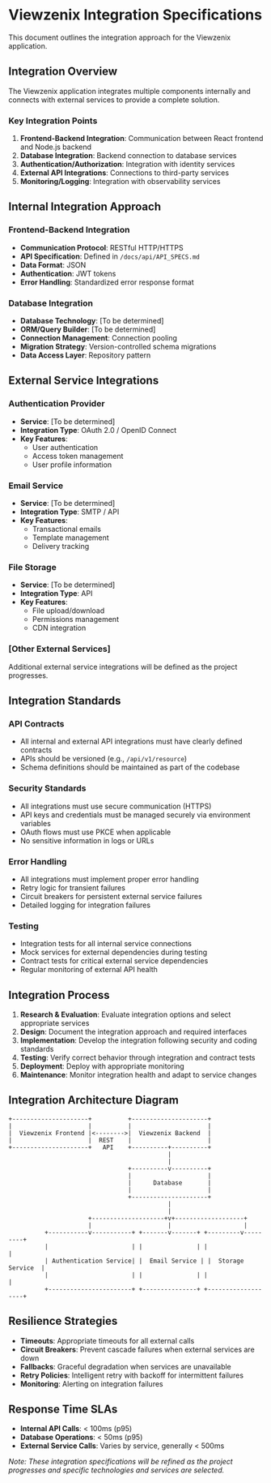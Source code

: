 # Viewzenix Integration Specifications

This document outlines the integration approach for the Viewzenix application.

## Integration Overview

The Viewzenix application integrates multiple components internally and connects with external services to provide a complete solution.

### Key Integration Points

1. **Frontend-Backend Integration**: Communication between React frontend and Node.js backend
2. **Database Integration**: Backend connection to database services
3. **Authentication/Authorization**: Integration with identity services
4. **External API Integrations**: Connections to third-party services
5. **Monitoring/Logging**: Integration with observability services

## Internal Integration Approach

### Frontend-Backend Integration

- **Communication Protocol**: RESTful HTTP/HTTPS
- **API Specification**: Defined in `/docs/api/API_SPECS.md`
- **Data Format**: JSON
- **Authentication**: JWT tokens
- **Error Handling**: Standardized error response format

### Database Integration

- **Database Technology**: [To be determined]
- **ORM/Query Builder**: [To be determined]
- **Connection Management**: Connection pooling
- **Migration Strategy**: Version-controlled schema migrations
- **Data Access Layer**: Repository pattern

## External Service Integrations

### Authentication Provider

- **Service**: [To be determined]
- **Integration Type**: OAuth 2.0 / OpenID Connect
- **Key Features**:
  - User authentication
  - Access token management
  - User profile information

### Email Service

- **Service**: [To be determined]
- **Integration Type**: SMTP / API
- **Key Features**:
  - Transactional emails
  - Template management
  - Delivery tracking

### File Storage

- **Service**: [To be determined]
- **Integration Type**: API
- **Key Features**:
  - File upload/download
  - Permissions management
  - CDN integration

### [Other External Services]

Additional external service integrations will be defined as the project progresses.

## Integration Standards

### API Contracts

- All internal and external API integrations must have clearly defined contracts
- APIs should be versioned (e.g., `/api/v1/resource`)
- Schema definitions should be maintained as part of the codebase

### Security Standards

- All integrations must use secure communication (HTTPS)
- API keys and credentials must be managed securely via environment variables
- OAuth flows must use PKCE when applicable
- No sensitive information in logs or URLs

### Error Handling

- All integrations must implement proper error handling
- Retry logic for transient failures
- Circuit breakers for persistent external service failures
- Detailed logging for integration failures

### Testing

- Integration tests for all internal service connections
- Mock services for external dependencies during testing
- Contract tests for critical external service dependencies
- Regular monitoring of external API health

## Integration Process

1. **Research & Evaluation**: Evaluate integration options and select appropriate services
2. **Design**: Document the integration approach and required interfaces
3. **Implementation**: Develop the integration following security and coding standards
4. **Testing**: Verify correct behavior through integration and contract tests
5. **Deployment**: Deploy with appropriate monitoring
6. **Maintenance**: Monitor integration health and adapt to service changes

## Integration Architecture Diagram

```
+---------------------+          +---------------------+
|                     |          |                     |
|  Viewzenix Frontend |<-------->|  Viewzenix Backend  |
|                     |  REST    |                     |
+---------------------+   API    +----------+----------+
                                            |
                                            |
                                 +----------v----------+
                                 |                     |
                                 |      Database       |
                                 |                     |
                                 +---------------------+
                                            |
                                            |
                      +--------------------+v+-------------------+
                      |                     |                    |
          +-----------v-----------+ +-------v-------+ +---------v---------+
          |                       | |               | |                   |
          | Authentication Service| |  Email Service | |  Storage Service  |
          |                       | |               | |                   |
          +-----------------------+ +---------------+ +-------------------+
```

## Resilience Strategies

- **Timeouts**: Appropriate timeouts for all external calls
- **Circuit Breakers**: Prevent cascade failures when external services are down
- **Fallbacks**: Graceful degradation when services are unavailable
- **Retry Policies**: Intelligent retry with backoff for intermittent failures
- **Monitoring**: Alerting on integration failures

## Response Time SLAs

- **Internal API Calls**: < 100ms (p95)
- **Database Operations**: < 50ms (p95)
- **External Service Calls**: Varies by service, generally < 500ms

*Note: These integration specifications will be refined as the project progresses and specific technologies and services are selected.* 